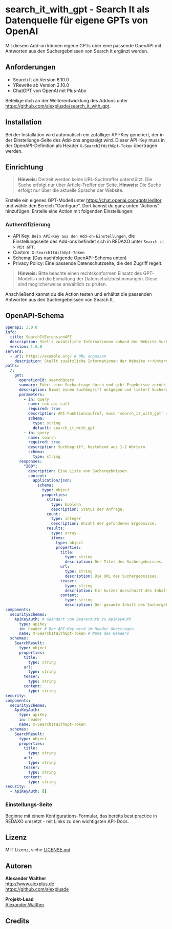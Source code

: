 # search_it_with_gpt - Search It als Datenquelle für eigene GPTs von OpenAI

Mit diesem Add-on können eigene GPTs über eine passende OpenAPI mit Antworten aus den Suchergebnissen von Search It ergänzt werden.

## Anforderungen

* Search It ab Version 6.10.0
* YRewrite ab Version 2.10.0
* ChatGPT von OpenAI mit Plus-Abo

Beteilige dich an der Weiterentwicklung des Addons unter <https://github.com/alexplusde/search_it_with_gpt>.

## Installation

Bei der Installation wird automatisch ein zufälliger API-Key generiert, der in der Einstellungs-Seite des Add-ons angezeigt wird. Dieser API-Key muss in der OpenAPI-Definition als Header `X-SearchItWithGpt-Token` übertragen werden.

## Einrichtung

> **Hinweis:** Derzeit werden keine URL-Suchtreffer unterstützt. Die Suche erfolgt nur über Article-Treffer der Seite.
> **Hinweis:** Die Suche erfolgt nur über die aktuelle Sprache der Website.

Erstelle ein eigenes GPT-Modell unter <https://chat.openai.com/gpts/editor> und wähle den Bereich "Configure". Dort kannst du ganz unten "Actions" hinzufügen. Erstelle eine Action mit folgenden Einstellungen:

### Authentifizierung

* API Key: `Dein API-Key aus den Add-on-Einstellungen`, die Einstellungsseite des Add-ons befindet sich in REDAXO unter `Search it > Mit GPT`.
* Custom: `X-SearchItWithGpt-Token`
* Schema: (Das nachfolgende OpenAPI-Schema unten)
* Privacy Policy: Eine passende Datenschutzseite, die den Zugriff regelt.

> **Hinweis:** Bitte beachte einen rechtskonformen Einsatz des GPT-Modells und die Einhaltung der Datenschutzbestimmungen. Diese sind möglicherweise anwaltlich zu prüfen.

Anschließend kannst du die Action testen und erhältst die passenden Antworten aus den Suchergebnissen von Search It.

## OpenAPI-Schema

```yaml
openapi: 3.0.0
info:
  title: SearchItExtensionAPI
  description: Stellt zusätzliche Informationen anhand der Website-Suchfunktion bereit.
  version: 1.0.0
servers:
  - url: https://example.org/ # URL anpassen
    description: Stellt zusätzliche Informationen der Website +++Unternehmensname+++ als Suchergebnisse zur Verfügung # Unternehmensname anpassen
paths:
  /:
    get:
      operationId: searchQuery
      summary: Führt eine Suchanfrage durch und gibt Ergebnisse zurück.
      description: Nimmt einen Suchbegriff entgegen und liefert Suchergebnisse zurück.
      parameters:
        - in: query
          name: rex-api-call
          required: true
          description: API-Funktionsaufruf, muss 'search_it_with_gpt' sein.
          schema:
            type: string
            default: search_it_with_gpt
        - in: query
          name: search
          required: true
          description: Suchbegriff, bestehend aus 1-2 Wörtern.
          schema:
            type: string
      responses:
        "200":
          description: Eine Liste von Suchergebnissen.
          content:
            application/json:
              schema:
                type: object
                properties:
                  status:
                    type: boolean
                    description: Status der Anfrage.
                  count:
                    type: integer
                    description: Anzahl der gefundenen Ergebnisse.
                  results:
                    type: array
                    items:
                      type: object
                      properties:
                        title:
                          type: string
                          description: Der Titel des Suchergebnisses.
                        url:
                          type: string
                          description: Die URL des Suchergebnisses.
                        teaser:
                          type: string
                          description: Ein kurzer Ausschnitt des Inhalts.
                        content:
                          type: string
                          description: Der gesamte Inhalt des Suchergebnisses.
components:
  securitySchemes:
    ApiKeyAuth: # Geändert von BearerAuth zu ApiKeyAuth
      type: apiKey
      in: header # Der API-Key wird im Header übertragen
      name: X-SearchItWithGpt-Token # Name des Headers
  schemas:
    SearchResult:
      type: object
      properties:
        title:
          type: string
        url:
          type: string
        teaser:
          type: string
        content:
          type: string
security:
components:
  securitySchemes:
    ApiKeyAuth: 
      type: apiKey
      in: header
      name: X-SearchItWithGpt-Token
  schemas:
    SearchResult:
      type: object
      properties:
        title:
          type: string
        url:
          type: string
        teaser:
          type: string
        content:
          type: string
security:
  - ApiKeyAuth: []
```

### Einstellungs-Seite

Beginne mit einem Konfigurations-Formular, das bereits best practice in REDAXO umsetzt - mit Links zu den wichtigsten API-Docs.

## Lizenz

MIT Lizenz, siehe [LICENSE.md](https://github.com/alexplusde/search_it_with_gpt/blob/master/LICENSE.md)  

## Autoren

**Alexander Walther**  
<http://www.alexplus.de>  
<https://github.com/alexplusde>  

**Projekt-Lead**  
[Alexander Walther](https://github.com/alexplusde)

## Credits
